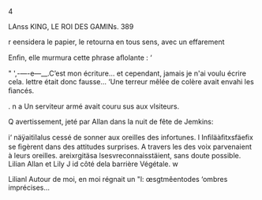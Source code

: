     
 
  
  
  
 
  
   
 

4

LAnss KING, LE ROI DES GAMINs. 389

r  eensidera le papier, le retourna en tous sens, avec un effarement

 Enﬁn, elle murmura cette phrase aﬂolante : ‘

" ',-—-e—__.C’est mon écriture... et cependant, jamais je n'ai voulu écrire cela.
 lettre était donc fausse...
‘Une terreur mêlée de colère avait envahi les ﬁancés.

. n a
Un serviteur armé avait couru sus aux vlsiteurs.

Q   avertissement, jeté par Allan dans la nuit de fête de Jemkins:

  i‘ näÿaitïlalus cessé de sonner aux oreilles des infortunes.
l Inﬁläàﬁtxsfäeﬁx se ﬁgèrent dans des attitudes surprises. A travers les
 des voix parvenaient à leurs oreilles.
areixrgitäsa lsesvreconnaisstäient, sans doute possible. Lilian Allan et Lily
J id  côté dela barrière Végétale. w

  Lilianl Autour de moi, en moi régnait un
 "l: œsgtmêentodes ‘ombres imprécises...

  

   

